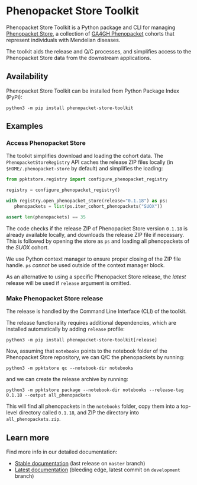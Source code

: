 # Phenopacket Store Toolkit


Phenopacket Store Toolkit is a Python package and CLI 
for managing [Phenopacket Store](https://github.com/monarch-initiative/phenopacket-store), 
a collection of [GA4GH Phenopacket](https://phenopacket-schema.readthedocs.io/en/latest/) cohorts
that represent individuals with Mendelian diseases.

The toolkit aids the release and Q/C processes, 
and simplifies access to the Phenopacket Store data from the downstream applications.


## Availability

Phenopacket Store Toolkit can be installed from Python Package Index (PyPi):

```shell
python3 -m pip install phenopacket-store-toolkit
```

## Examples

### Access Phenopacket Store

The toolkit simplifies download and loading the cohort data. The `PhenopacketStoreRegistry` API
caches the release ZIP files locally (in `$HOME/.phenopacket-store` by default) 
and simplifies the loading:

```python
from ppktstore.registry import configure_phenopacket_registry

registry = configure_phenopacket_registry()

with registry.open_phenopacket_store(release="0.1.18") as ps:
   phenopackets = list(ps.iter_cohort_phenopackets("SUOX"))

assert len(phenopackets) == 35
```

The code checks if the release ZIP of Phenopacket Store version `0.1.18` is already 
available locally, and downloads the release ZIP file if necessary. 
This is followed by opening the store as `ps` 
and loading all phenopackets of the *SUOX* cohort.

We use Python context manager to ensure proper closing of the ZIP file handle.
`ps` *cannot* be used outside of the context manager block.

As an alternative to using a specific Phenopacket Store release, 
the *latest* release will be used if `release` argument is omitted.

### Make Phenopacket Store release

The release is handled by the Command Line Interface (CLI) of the toolkit.

The release functionality requires additional dependencies, which are installed automatically
by adding `release` profile:

```shell
python3 -m pip install phenopacket-store-toolkit[release]
```

Now, assuming that `notebooks` points to the notebook folder of the Phenopacket Store repository,
we can Q/C the phenopackets by running:

```shell
python3 -m ppktstore qc --notebook-dir notebooks
```

and we can create the release archive by running:

```shell
python3 -m ppktstore package --notebook-dir notebooks --release-tag 0.1.18 --output all_phenopackets
```

This will find all phenopackets in the `notebooks` folder, copy them into a top-level directory called `0.1.18`, 
and ZIP the directory into `all_phenopackets.zip`. 

## Learn more

Find more info in our detailed documentation:

- [Stable documentation](https://monarch-initiative.github.io/phenopacket-store-toolkit/stable) (last release on `master` branch)
- [Latest documentation](https://monarch-initiative.github.io/phenopacket-store-toolkit/latest) (bleeding edge, latest commit on `development` branch)
